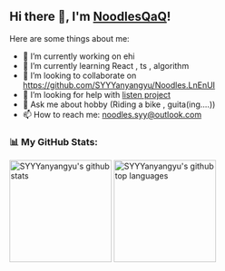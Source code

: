 <h2>Hi there 👋, I'm <a href="https://github.com/SYYYanyangyu">NoodlesQaQ</a>!</h2></h2>

Here are some things about me:

- 🔭 I’m currently working on ehi
- 🌱 I’m currently learning React , ts , algorithm
- 👯 I’m looking to collaborate on https://github.com/SYYYanyangyu/Noodles.LnEnUI 
- 🤔 I’m looking for help with [listen project](https://github.com/SYYYanyangyu/Noodles.LnEnUI )
- 💬 Ask me about hobby (Riding a bike , guita(ing....))
- 📫 How to reach me: noodles.syy@outlook.com

<h3 align="left">📊 My GitHub Stats:</h3>

<p align="left">
  <img height="180em" src="https://github-readme-stats.vercel.app/api?username=SYYYanyangyu&show_icons=true&theme=dark&count_private=true" alt="SYYYanyangyu's github stats" />
  <img height="180em" src="https://github-readme-stats.vercel.app/api/top-langs/?username=SYYYanyangyu&theme=dark&layout=compact" alt="SYYYanyangyu's github top languages" />
</p>

